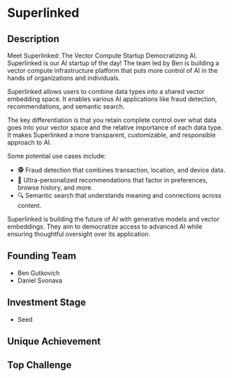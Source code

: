 # Superlinked
## Description
Meet Superlinked: The Vector Compute Startup Democratizing AI. Superlinked is our AI startup of the day! The team led by Ben is building a vector compute infrastructure platform that puts more control of AI in the hands of organizations and individuals.

Superlinked allows users to combine data types into a shared vector embedding space. It enables various AI applications like fraud detection, recommendations, and semantic search.

The key differentiation is that you retain complete control over what data goes into your vector space and the relative importance of each data type. It makes Superlinked a more transparent, customizable, and responsible approach to AI.

Some potential use cases include:
- 🕵️ Fraud detection that combines transaction, location, and device data.
- 🎯 Ultra-personalized recommendations that factor in preferences, browse history, and more.
- 🔍 Semantic search that understands meaning and connections across content.

Superlinked is building the future of AI with generative models and vector embeddings. They aim to democratize access to advanced AI while ensuring thoughtful oversight over its application.

## Founding Team
- Ben Gutkovich
- Daniel Svonava

## Investment Stage
- Seed

## Unique Achievement
## Top Challenge
